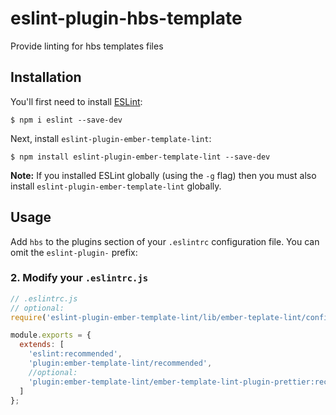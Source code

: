 # eslint-plugin-hbs-template

Provide linting for hbs templates files

## Installation

You'll first need to install [ESLint](http://eslint.org):

```
$ npm i eslint --save-dev
```

Next, install `eslint-plugin-ember-template-lint`:

```
$ npm install eslint-plugin-ember-template-lint --save-dev
```

**Note:** If you installed ESLint globally (using the `-g` flag) then you must also install `eslint-plugin-ember-template-lint` globally.

## Usage

Add `hbs` to the plugins section of your `.eslintrc` configuration file. You can omit the `eslint-plugin-` prefix:

### 2. Modify your `.eslintrc.js`

```js
// .eslintrc.js
// optional:
require('eslint-plugin-ember-template-lint/lib/ember-teplate-lint/config').registerPlugin('ember-template-lint-plugin-prettier');

module.exports = {
  extends: [
    'eslint:recommended',
    'plugin:ember-template-lint/recommended',
    //optional:
    'plugin:ember-template-lint/ember-template-lint-plugin-prettier:recommended'
  ]
};
```




